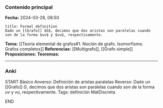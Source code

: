 ### Contenido principal

**Fecha:** 2024-03-28, 08:50

```ad-formal
title: Formal definition
Dado un [[Grafo]] $G$, decimos que dos aristas son paralelas cuando son de la forma $uv$ y $vu$, respectivamente.
```

**Tema:** [[Teoría elemental de grafos#1. Noción de grafo. Isomorfismo. Grafos completos]]
**Referencias:** [[Multigrafo]], [[Grafo simple]]
**Proposiciones:**
**Teoremas:**

---
### Anki

START
Básico
Anverso: Definición de aristas paralelas
Reverso: Dado un [[Grafo]] $G$, decimos que dos aristas son paralelas cuando son de la forma $uv$ y $vu$, respectivamente.
Tags: definición MatDiscreta
<!--ID: 1717176517423-->
END